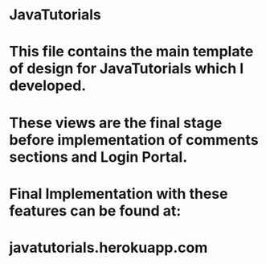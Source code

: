 # JavaTutorials
# This file contains the main template of design for JavaTutorials which I developed.
# These views are the final stage before implementation of comments sections and Login Portal. 
# Final Implementation with these features can be found at:
 #  javatutorials.herokuapp.com
